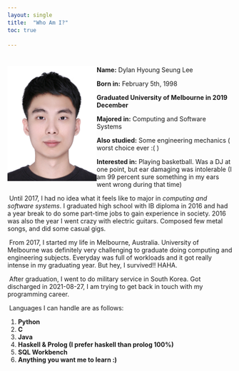 ```yaml
---
layout: single
title:  "Who Am I?"
toc: true

---
```


# <img src="../images/2021-09-29-first/DylanL.jpg" alt="image-left" align="left" width="200px" />

**Name:** Dylan Hyoung Seung Lee

**Born in:** February 5th, 1998

**Graduated University of Melbourne in 2019 December**

**Majored in:** Computing and Software Systems

**Also studied:** Some engineering mechanics ( worst choice ever :( )

**Interested in:** Playing basketball. Was a DJ at one point, but ear damaging was intolerable (I am 99 percent sure something in my ears went wrong during that time)

​	Until 2017, I had no idea what it feels like to major in *computing and software systems*. I graduated high school with IB diploma in 2016 and had a year break to do some part-time jobs to gain experience in society. 2016 was also the year I went crazy with electric guitars. Composed few metal songs, and did some casual gigs. 

​	From 2017, I started my life in Melbourne, Australia. University of Melbourne was definitely very challenging to graduate doing computing and engineering subjects. Everyday was full of workloads and it got really intense in my graduating year. But hey, I survived!! HAHA.

​	After graduation, I went to do military service in South Korea. Got discharged in 2021-08-27, I am trying to get back in touch with my programming career.

​	Languages I can handle are as follows:

1. **Python**
2. **C**
3. **Java**
4. **Haskell & Prolog (I prefer haskell than prolog 100%)**
5. **SQL Workbench**
6. **Anything you want me to learn :)**





